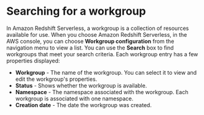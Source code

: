 # Searching for a workgroup<a name="serverless-console-workgroups"></a>

In Amazon Redshift Serverless, a workgroup is a collection of resources available for use\. When you choose Amazon Redshift Serverless, in the AWS console, you can choose **Workgroup configuration** from the navigation menu to view a list\. You can use the **Search** box to find workgroups that meet your search criteria\. Each workgroup entry has a few properties displayed:
+ **Workgroup** \- The name of the workgroup\. You can select it to view and edit the workgroup's properties\.
+ **Status** \- Shows whether the workgroup is available\.
+ **Namespace** \- The namespace associated with the workgroup\. Each workgroup is associated with one namespace\.
+ **Creation date** \- The date the workgroup was created\.